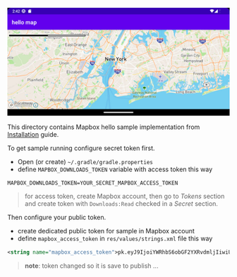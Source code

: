 ![hellomap screenshot](hellomap.jpg)

This directory contains Mapbox hello sample implementation from [Installation](https://docs.mapbox.com/android/maps/guides/install/) guide.

To get sample running configure secret token first.

- Open (or create) `~/.gradle/gradle.properties`
- define `MAPBOX_DOWNLOADS_TOKEN` variable with access token this way

```
MAPBOX_DOWNLOADS_TOKEN=YOUR_SECRET_MAPBOX_ACCESS_TOKEN
```

> for access token, create Mapbox account, then go to *Tokens* section and create token with `Downloads:Read` checked in a *Secret* section.


Then configure your public token.

- create dedicated public token for sample in Mapbox account
- define `mapbox_access_token` in `res/values/strings.xml` file this way

```xml
<string name="mapbox_access_token">pk.eyJ9IjoiYWRhbS6obGF2YXRvdmljIiwiUFV6ImNsY291Z3IwMzAyM2MzcHF5dmZ3b3J3OW8ifQ.Dn3oDvBJKVHgOKYcpeZyVA</string>
```

> **note**: token changed so it is save to publish ...
